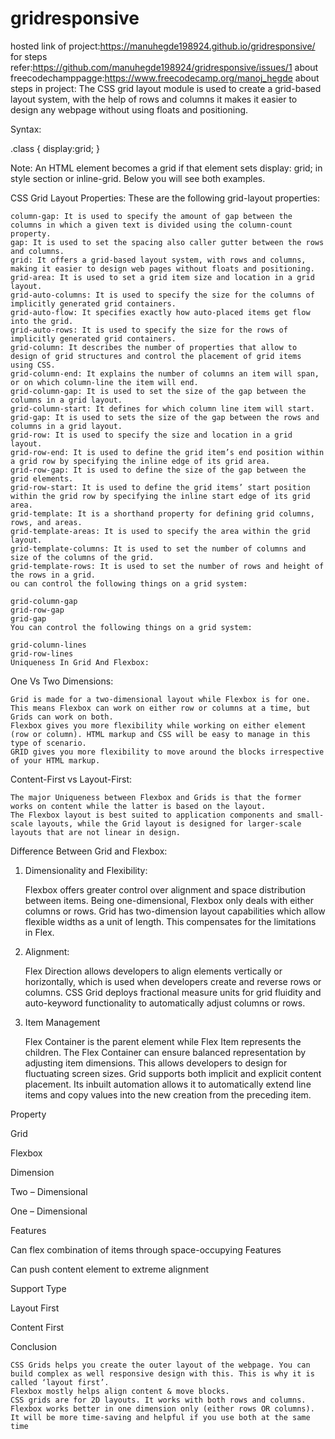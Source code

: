 # gridresponsive
hosted link of project:https://manuhegde198924.github.io/gridresponsive/
for steps refer:https://github.com/manuhegde198924/gridresponsive/issues/1
about freecodechamppagge:https://www.freecodecamp.org/manoj_hegde
about steps in project:
The CSS grid layout module is used to create a grid-based layout system, with the help of rows and columns it makes it easier to design any webpage without using floats and positioning.

Syntax:

.class {
    display:grid;
}

Note: An HTML element becomes a grid if that element sets display: grid; in style section or inline-grid. Below you will see both examples.

CSS Grid Layout Properties: These are the following grid-layout properties:

    column-gap: It is used to specify the amount of gap between the columns in which a given text is divided using the column-count property.
    gap: It is used to set the spacing also caller gutter between the rows and columns.
    grid: It offers a grid-based layout system, with rows and columns, making it easier to design web pages without floats and positioning.
    grid-area: It is used to set a grid item size and location in a grid layout.
    grid-auto-columns: It is used to specify the size for the columns of implicitly generated grid containers.
    grid-auto-flow: It specifies exactly how auto-placed items get flow into the grid.
    grid-auto-rows: It is used to specify the size for the rows of implicitly generated grid containers.
    grid-column: It describes the number of properties that allow to design of grid structures and control the placement of grid items using CSS.
    grid-column-end: It explains the number of columns an item will span, or on which column-line the item will end.
    grid-column-gap: It is used to set the size of the gap between the columns in a grid layout.
    grid-column-start: It defines for which column line item will start.
    grid-gap: It is used to sets the size of the gap between the rows and columns in a grid layout.
    grid-row: It is used to specify the size and location in a grid layout.
    grid-row-end: It is used to define the grid item’s end position within a grid row by specifying the inline edge of its grid area.
    grid-row-gap: It is used to define the size of the gap between the grid elements.
    grid-row-start: It is used to define the grid items’ start position within the grid row by specifying the inline start edge of its grid area.
    grid-template: It is a shorthand property for defining grid columns, rows, and areas.
    grid-template-areas: It is used to specify the area within the grid layout.
    grid-template-columns: It is used to set the number of columns and size of the columns of the grid.
    grid-template-rows: It is used to set the number of rows and height of the rows in a grid.
    ou can control the following things on a grid system:

    grid-column-gap
    grid-row-gap
    grid-gap
    You can control the following things on a grid system:

    grid-column-lines
    grid-row-lines
    Uniqueness In Grid And Flexbox:

One Vs Two Dimensions:

    Grid is made for a two-dimensional layout while Flexbox is for one. This means Flexbox can work on either row or columns at a time, but Grids can work on both.
    Flexbox gives you more flexibility while working on either element (row or column). HTML markup and CSS will be easy to manage in this type of scenario.
    GRID gives you more flexibility to move around the blocks irrespective of your HTML markup.

Content-First vs Layout-First:

    The major Uniqueness between Flexbox and Grids is that the former works on content while the latter is based on the layout.
    The Flexbox layout is best suited to application components and small-scale layouts, while the Grid layout is designed for larger-scale layouts that are not linear in design.

Difference Between Grid and Flexbox:

1. Dimensionality and Flexibility:

    Flexbox offers greater control over alignment and space distribution between items. Being one-dimensional, Flexbox only deals with either columns or rows.
    Grid has two-dimension layout capabilities which allow flexible widths as a unit of length. This compensates for the limitations in Flex.

2. Alignment:

    Flex Direction allows developers to align elements vertically or horizontally, which is used when developers create and reverse rows or columns.
    CSS Grid deploys fractional measure units for grid fluidity and auto-keyword functionality to automatically adjust columns or rows.

3. Item Management

    Flex Container is the parent element while Flex Item represents the children. The Flex Container can ensure balanced representation by adjusting item dimensions. This allows developers to design for fluctuating screen sizes.
    Grid supports both implicit and explicit content placement. Its inbuilt automation allows it to automatically extend line items and copy values into the new creation from the preceding item.

Property
	

Grid
	

Flexbox

Dimension
	

Two – Dimensional
	

One – Dimensional

Features
	

Can flex combination of items through space-occupying Features
	

Can push content element to extreme alignment

Support Type
	

Layout First
	

Content First

Conclusion

    CSS Grids helps you create the outer layout of the webpage. You can build complex as well responsive design with this. This is why it is called ‘layout first’.
    Flexbox mostly helps align content & move blocks.
    CSS grids are for 2D layouts. It works with both rows and columns.
    Flexbox works better in one dimension only (either rows OR columns).
    It will be more time-saving and helpful if you use both at the same time

